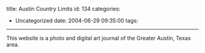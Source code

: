 title: Austin Country Limits
id: 134
categories:
  - Uncategorized
date: 2004-06-29 09:35:00
tags:
---

This website is a photo and digital art journal of the Greater Austin, Texas area.
